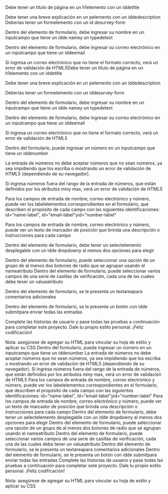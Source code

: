 Debe tener un título de página en un h1elemento con un iddetitle

Debe tener una breve explicación en un pelemento con un iddedescription
Deberías tener un formelemento con un id desurvey-form

Dentro del elemento de formulario, debe ingresar su nombre en un inputcampo que tiene un idde namey un typedetext

Dentro del elemento de formulario, debe ingresar su correo electrónico en un inputcampo que tiene un iddeemail

Si ingresa un correo electrónico que no tiene el formato correcto, verá un error de validación de HTML5Debe tener un título de página en un h1elemento con un iddetitle

Debe tener una breve explicación en un pelemento con un iddedescription

Deberías tener un formelemento con un iddesurvey-form

Dentro del elemento de formulario, debe ingresar su nombre en un inputcampo que tiene un idde namey un typedetext

Dentro del elemento de formulario, debe ingresar su correo electrónico en un inputcampo que tiene un iddeemail

Si ingresa un correo electrónico que no tiene el formato correcto, verá un error de validación de HTML5

Dentro del formulario, puede ingresar un número en un inputcampo que tiene un iddenumber

La entrada de números no debe aceptar números que no sean números, ya sea impidiendo que los escriba o mostrando un error de validación de HTML5 (dependiendo de su navegador).

Si ingresa números fuera del rango de la entrada de números, que están definidos por los atributos miny max, verá un error de validación de HTML5

Para los campos de entrada de nombre, correo electrónico y número, puede ver los labelelementos correspondientes en el formulario, que describen el propósito de cada campo con las siguientes identificaciones: id="name-label", 
id="email-label"yid="number-label"

Para los campos de entrada de nombre, correo electrónico y número, puede ver un texto de marcador de posición que brinda una descripción o instrucciones para cada campo

Dentro del elemento de formulario, debe tener un selectelemento desplegable con un idde dropdowny al menos dos opciones para elegir

Dentro del elemento de formulario, puede seleccionar una opción de un grupo de al menos dos botones de radio que se agrupan usando el nameatributo
Dentro del elemento de formulario, puede seleccionar varios campos de una serie de casillas de verificación, cada una de las cuales debe tener un valueatributo

Dentro del elemento de formulario, se le presenta un textareapara comentarios adicionales

Dentro del elemento de formulario, se le presenta un botón con idde submitpara enviar todas las entradas

Complete las historias de usuario y pase todas las pruebas a continuación para completar este proyecto. Dale tu propio estilo personal. ¡Feliz codificación!

Nota: asegúrese de agregar <link rel="stylesheet" href="styles.css">su HTML para vincular su hoja de estilo y aplicar su CSS
Dentro del formulario, puede ingresar un número en un inputcampo que tiene un iddenumber
La entrada de números no debe aceptar números que no sean números, ya sea impidiendo que los escriba o mostrando un error de validación de HTML5 (dependiendo de su navegador).
Si ingresa números fuera del rango de la entrada de números, que están definidos por los atributos miny max, verá un error de validación de HTML5
Para los campos de entrada de nombre, correo electrónico y número, puede ver los labelelementos correspondientes en el formulario, que describen el propósito de cada campo con las siguientes identificaciones: id="name-label", id="email-label"yid="number-label"
Para los campos de entrada de nombre, correo electrónico y número, puede ver un texto de marcador de posición que brinda una descripción o instrucciones para cada campo
Dentro del elemento de formulario, debe tener un selectelemento desplegable con un idde dropdowny al menos dos opciones para elegir
Dentro del elemento de formulario, puede seleccionar una opción de un grupo de al menos dos botones de radio que se agrupan usando el nameatributo
Dentro del elemento de formulario, puede seleccionar varios campos de una serie de casillas de verificación, cada una de las cuales debe tener un valueatributo
Dentro del elemento de formulario, se le presenta un textareapara comentarios adicionales
Dentro del elemento de formulario, se le presenta un botón con idde submitpara enviar todas las entradas
Complete las historias de usuario y pase todas las pruebas a continuación para completar este proyecto. Dale tu propio estilo personal. ¡Feliz codificación!

Nota: asegúrese de agregar <link rel="stylesheet" href="styles.css">su HTML para vincular su hoja de estilo y aplicar su CSS